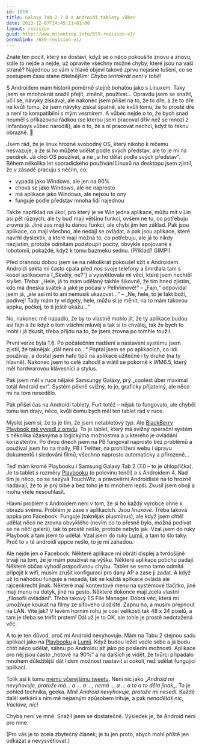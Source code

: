 ```yaml
---
id: 1819
title: Galaxy Tab 2 7.0 a Androidí tablety vůbec
date: 2013-12-07T14:45:21+01:00
layout: revision
guid: http://www.misantrop.info/659-revision-v1/
permalink: /659-revision-v1/
---
```

Znáte ten pocit, který se dostaví, když se o něco pokoušíte znovu a znovu, stále to nejde a nejde, už opravíte všechny možné chyby, které jsou na vaší straně? Najednou se vám v hlavě objeví takové zprvu nejasné tušení, co se postupem času stane čitelnějším: _Chyba tentokrát není v tobě!_

<!--more-->

S Androidem mám historii poměrně stejně bohatou jako s Linuxem. Taky jsem se mnohokrát snažil přejít, změnit, používat&#8230; Opravdu jsem se snažil, učil se, návyky získával, ale nakonec jsem přišel na to, že to dře, a že to dře ne kvůli tomu, že jsem návyky získal špatně, ale kvůli tomu, že to prostě dře a není to kompatibilní s mým vesmírem. A vůbec nejde o to, že bych snad neuměl s příkazovou řádkou (se kterou jsem pracoval dřív než se mnozí z linfanboys vůbec narodili), ale o to, že s ní pracovat nechci, když to řeknu obrazně. 🙂

Jsem rád, že je linux hrozně svobodný OS, který nikoho k ničemu nesvazuje, a že si ho můžete udělat podle svých představ, ale to je mi na pendrek. Já chci OS používat, a ne &#8222;si ho dělat podle svých představ&#8220;. Během několika let sporadického používání Linuxů na desktopu jsem zjistil, že v zásadě pracuju s něčím, co:

  * vypadá jako Windows, ale jen na 90%
  * chová se jako Windows, ale ne naprosto
  * má aplikace jako Windows, ale nejsou to ony
  * funguje podle představ mnoha lidí najednou

Takže například na úkol, pro který je ve Win jedna aplikace, můžu mít v Lin asi pět různých, ale ty buď mají většinu funkcí, ovšem ne tu, co potřebuju zrovna já. Jiné zas mají tu danou funkci, ale chybí jim ten základ. Pak jsou aplikace, co mají všechno, ale nedají se ovládat, a pak jsou aplikace, které navrhl dyslektik, a které mají možná to, co potřebuju, ale já to nikdy nezjistím, protože odmítám podstoupit pocity, obvykle spojované s lobotomií, pokaždé, když k tomu bazmeku sednu. (Příklad? GIMP!)

Před drahnou dobou jsem se na několikrát pokoušel sžít s Androidem. Androidí sekta mi často cpala před nos svoje telefony a šmrdlala tam s koool aplikacema (&#8222;Skvělý, ne?&#8220;) a vysvětlovala mi věci, které jsem nechtěl slyšet. Třeba: &#8222;Hele, já to mám udělaný takhle šikovně, že tím hned zjistím, kdo má dneska svátek a jaké je počasí v Pelhřimově!&#8220; &#8211; &#8222;Fajn,&#8220; odpovídal jsem já, &#8222;ale asi mi to ani nemusíš ukazovat&#8230;&#8220; &#8211; &#8222;Ne, hele, to je fakt boží, podívej! Tady mám ty widgety, hele, můžu si je měnit, na to mám takovou appku, počkej, to ti ještě ukážu&#8230;&#8220;

No, nakonec mě napadlo, že by to vlastně mohlo jít, že ty aplikace budou asi fajn a že když o tom všichni mluvěj a tak si to chválej, tak že bych to mohl i já zkusit, třeba přijdu na to, že jsem zrovna po tomhle toužil.

První verze byla 1.6. Po počátečním nadšení a nastavení systému jsem zjistil, že taknějak &#8222;dál není co&#8230;&#8220; Poptal jsem se po aplikacích, co lidi používají, a dostal jsem hafo tipů na aplikace užitečné i ty druhé (na ty hlavně). Nakonec jsem to celé zahodil a vrátil se pokorně k WM6.5, který měl hardwarovou klávesnici a stylus.

Pak jsem měl v ruce nějaké Samsungy Galaxy, prý &#8222;coolest über maximal totál Android evr&#8220;. Systém pěkně svižný, to jo, graficky přijatelný, ale něco mi na tom nesedělo.

Pak přišel čas na Androidí tablety. Furt totéž &#8211; nějak to fungovalo, ale chyběl tomu ten drajv, něco, kvůli čemu bych měl ten tablet rád v ruce.

Myslel jsem si, že to je tím, že jsem netabletový typ. Ale [BlackBerry Playbook mě vyvedl z omylu](http://www.misantrop.info/tablet-co-mi-konecne-vyhovuje-nese-jmeno/). To je tablet, který má svižný operační systém s několika úžasnýma a logickýma možnostma a u kterého je ovládání konzistentní. Po dvou dnech jsem na PB fungoval naprosto bez problémů a používal jsem ho na maily, FB i Twitter, na prohlížení webu i úpravu dokumentů i sledování filmů, všechno naprosto automaticky a přirozeně&#8230;

Teď mám kromě Playbooku i Samsung Galaxy Tab 2 (7.0 &#8211; to je úhlopříčka). Je to tablet s rozměry [Playbooku](http://www.misantrop.info/tablet-co-mi-konecne-vyhovuje-nese-jmeno/) (o polovinu tenčí) a s Androidem 4. Nad tím je něco, co se nazývá TouchWiz, a pravověrní Androidisté na to hrozně nadávají, že to je prý blbé a bez toho je to mnohem lepší. Zkusil jsem obojí a mohu vřele nesouhlasit.

Hlavní problém s Androidem není v tom, že si ho každý výrobce ohne k obrazu svému. Problém je zase v aplikacích. Jsou _linuxové_. Třeba taková appka pro Facebook: Funguje (taknějak plusmínus), ale když jsem chtěl udělat něco ne zrovna obvyklého (nevím co to přesně bylo, možná podívat se na něčí galerii), tak to prostě nešlo, protože nebylo jak. Vzal jsem do ruky Playbook a tam jsem to udělal. Vzal jsem do ruky [Lumii](http://www.misantrop.info/nokia-lumia-900-v-kapse/), a tam to šlo taky. Proč to v té androidí appce nešlo, to je mi záhadou.

Ale nejde jen o Facebook. Některé aplikace mi obrátí displej a tvrdošíjně trvají na tom, že je mám používat na výšku. Některé aplikace potichu padají. Některé občas vyhodí prapodivnou chybu. Tablet se semo tamo odmítá připojit k wifi, musím zrušit konfiguraci pro daný AP a zase ji zadat. A když už to náhodou funguje a nepadá, tak se každá aplikace ovládá ale rajcenkrecht jinak. Některé mají kontextové menu na systémové tlačítko, jiné mají menu na dotyk, jiné na gesto. Některé dokonce mají zcela vlastní &#8222;filosofii ovládání&#8220;. Třeba takový ES File Manager. Dobrá věc, která mi umožňuje koukat na filmy ze síťového úložiště. Zapnu ho, a musím přepnout na LAN. Víte jak? V levém horním rohu je cosi velikosti tak 48 x 24 pixelů, a tam je třeba se trefit prstem! Dál už je to OK, ale tohle je prostě nedotažená věc.

A to je ten důvod, proč mi Android nevyhovuje. Mám na Tabu 2 stejnou sadu aplikací jako na [Playbooku](http://www.misantrop.info/tablet-co-mi-konecne-vyhovuje-nese-jmeno/) a [Lumii](http://www.misantrop.info/nokia-lumia-900-v-kapse/). Když budou ležet vedle sebe a já budu chtít něco udělat, sáhnu po Androidu až jako po poslední možnosti. Aplikace pro něj jsou často &#8222;hotové na 90%&#8220; a na dalších je vidět, že tvůrci připadalo mnohem důležitější dát lidem možnost nastavit si cokoli, než udělat fungující aplikaci.

Tolik asi k tomu [mému včerejšímu tweetu](http://twitter.com/adent/status/251965157201309699). Není nic jako &#8222;_Android mi nevyhovuje, protože má&#8230; a &#8230; a &#8230;, nemá &#8230; a &#8230; a to a to dělá jinak_&#8222;. To je pohled technika, geeka. _Mně Android nevyhovuje, protože mi nesedí._ Každé další setkání s ním mě nejasným způsobem irituje, a pak _nenaděláš nic, Václave, nic_!

Chyba není ve mně. Snažil jsem se dostatečně. Výsledek je, že Android není pro mne.

(Pro vás je to zcela zbytečný článek; je tu jen proto, abych mohl příště jen odkázat a nevysvětlovat.)